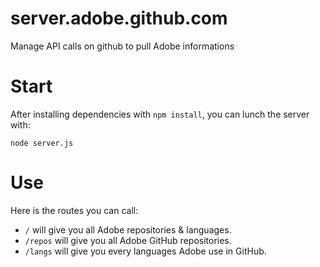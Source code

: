 server.adobe.github.com
=======================

Manage API calls on github to pull Adobe informations

# Start

After installing dependencies with `npm install`, you can lunch the server with:

```
node server.js
```

# Use

Here is the routes you can call:

- `/` will give you all Adobe repositories & languages.
- `/repos` will give you all Adobe GitHub repositories.
- `/langs` will give you every languages Adobe use in GitHub.